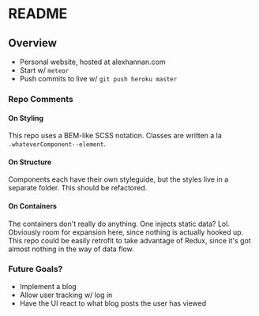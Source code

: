 # README

## Overview
* Personal website, hosted at alexhannan.com
* Start w/ `meteor`
* Push commits to live w/ `git push heroku master`

### Repo Comments

#### On Styling
This repo uses a BEM-like SCSS notation. Classes are written a la `.whateverComponent--element`.

#### On Structure
Components each have their own styleguide, but the styles live in a separate folder. This should be refactored.

#### On Containers
The containers don't really do anything. One injects static data? Lol. Obviously room for expansion here, since nothing is actually hooked up. This repo could be easily retrofit to take advantage of Redux, since it's got almost nothing in the way of data flow.

### Future Goals?

* Implement a blog
* Allow user tracking w/ log in
* Have the UI react to what blog posts the user has viewed
